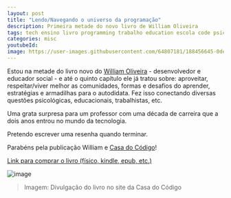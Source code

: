 ```yaml
---
layout: post
title: "Lendo/Navegando o universo da programação"
description: Primeira metade do novo livro de William Oliveira
tags: tech ensino livro programming trabalho education escola code psicologia carreira dev programacao
categories: misc
youtubeId:
image: https://user-images.githubusercontent.com/64807181/188456645-0de07f8e-e845-4682-8857-ec6aa720bf54.png 
---
```


Estou na metade do livro novo do [William Oliveira](https://twitter.com/1ilhas) - desenvolvedor e educador social - e até o quinto capítulo ele já tratou sobre: aproveitar, respeitar/viver melhor as comunidades, formas e desafios do aprender, estratégias e armadilhas para o autodidata. Fez isso conectando diversas questões psicológicas, educacionais, trabalhistas, etc.

Uma grata surpresa para um professor com uma década de carreira que a dois anos entrou no mundo da tecnologia.

Pretendo escrever uma resenha quando terminar.

Parabéns pela publicação William e [Casa do Código](https://www.casadocodigo.com.br/)!

[Link para comprar o livro (físico, kindle, epub, etc.)](https://www.casadocodigo.com.br/products/livro-navegando-universo)

![image](https://user-images.githubusercontent.com/64807181/188456645-0de07f8e-e845-4682-8857-ec6aa720bf54.png)
>Imagem: Divulgação do livro no site da Casa do Código

